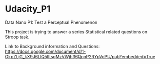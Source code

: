 # Udacity_P1
Data Nano P1: Test a Perceptual Phenomenon

This project is trying to answer a series Statistical related questions on Stroop task.

Link to Background information and Questions:
https://docs.google.com/document/d/1-OkpZLjG_kX9J6LIQ5IltsqMzVWjh36QpnP2RYpVdPU/pub?embedded=True

